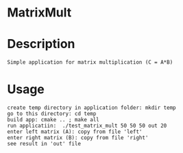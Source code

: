 # MatrixMult


# Description
    Simple application for matrix multiplication (C = A*B)

# Usage
    create temp directory in application folder: mkdir temp
    go to this directory: cd temp
    build app: cmake .. ; make all
    run applicatiin:  ./test_matrix_mult 50 50 50 out 20
    enter left matrix (A): copy from file 'left'
    enter right matrix (B): copy from file 'right'
    see result in 'out' file

